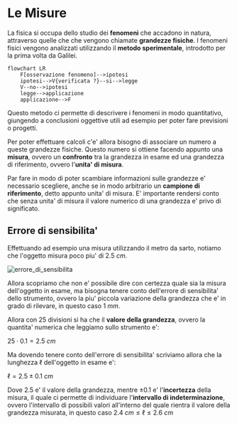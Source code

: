 # Le Misure  

La fisica si occupa dello studio dei **fenomeni** che accadono in natura, attraverso quelle che che vengono chiamate **grandezze fisiche**. I fenomeni fisici vengono analizzati utilizzando il **metodo sperimentale**, introdotto per la prima volta da Galilei.    

```mermaid
flowchart LR
    F[osservazione fenomeno]-->ipotesi
    ipotesi-->V{verificata ?}--si-->legge
    V--no-->ipotesi
    legge-->applicazione
    applicazione-->F
```

Questo metodo ci permette di descrivere i fenomeni in modo quantitativo, giungendo a conclusioni oggettive utili ad esempio per poter fare previsioni o progetti.  

Per poter effettuare calcoli c'e' allora bisogno di associare un numero a queste grandezze fisiche. Questo numero si ottiene facendo appunto una **misura**, ovvero un **confronto** tra la grandezza in esame ed una grandezza di riferimento, ovvero l'**unita' di misura**.  

Par fare in modo di poter scambiare informazioni sulle grandezze e' necessario scegliere, anche se in modo arbitrario un **campione di riferimento**, detto appunto unita' di misura. E' importante rendersi conto che senza unita' di misura il valore numerico di una grandezza e' privo di significato.  


## Errore di sensibilita'  

Effettuando ad esempio una misura utilizzando il metro da sarto, notiamo che l'oggetto misura poco piu' di $2.5\ cm$.  

![errore_di_sensibilita](https://github.com/dennyb87/phoenomena/assets/7195133/35473062-11da-4477-91a6-3dafc1c505e8)  

Allora scopriamo che non e' possibile dire con certezza quale sia la misura dell'oggetto in esame, ma bisogna tenere conto dell'errore di sensibilita' dello strumento, ovvero la piu' piccola variazione della grandezza che e' in grado di rilevare, in questo caso $1\ mm$.  

Allora con 25 divisioni si ha che il **valore della grandezza**, ovvero la quantita' numerica che leggiamo sullo strumento e':  

$25 \cdot 0.1 = 2.5\ cm$  

Ma dovendo tenere conto dell'errore di sensibilita' scriviamo allora che la lunghezza $\ell$ dell'oggetto in esame e':  

$\ell = 2.5\pm0.1\ cm$  

Dove $2.5$ e' il valore della grandezza, mentre $\pm0.1$ e' l'**incertezza** della misura, il quale ci permette di individuare l'**intervallo di indeterminazione**, ovvero l'intervallo di possibili valori all'interno del quale rientra il valore della grandezza misurata, in questo caso $2.4\ cm \le \ell \le 2.6\ cm$  